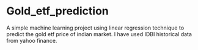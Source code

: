 # Gold_etf_prediction
 A simple machine learning project using linear regression technique to predict the gold etf price of indian market. I have used IDBI historical data from yahoo finance.
